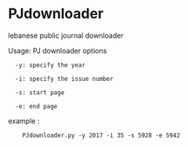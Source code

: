# PJdownloader
lebanese public journal downloader

Usage: PJ downloader options

      -y: specify the year
      
      -i: specify the issue number
      
      -s: start page
      
      -e: end page
      
      
example :

        PJdownloader.py -y 2017 -i 35 -s 5928 -e 5942 
